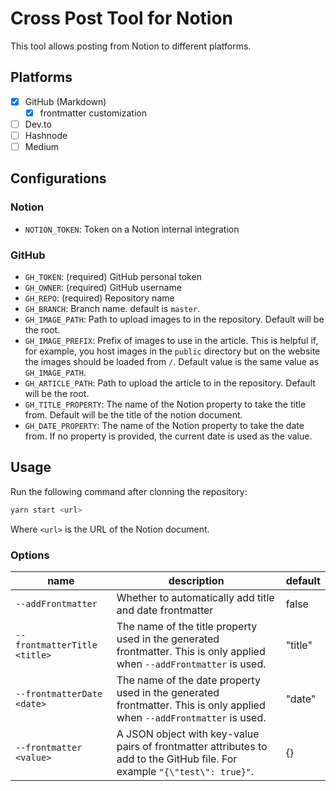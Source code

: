 # Cross Post Tool for Notion

This tool allows posting from Notion to different platforms.

## Platforms

- [x] GitHub (Markdown)
  - [x] frontmatter customization
- [ ] Dev.to
- [ ] Hashnode
- [ ] Medium

## Configurations

### Notion

- `NOTION_TOKEN`: Token on a Notion internal integration

### GitHub

- `GH_TOKEN`: (required) GitHub personal token
- `GH_OWNER`: (required) GitHub username
- `GH_REPO`: (required) Repository name
- `GH_BRANCH`: Branch name. default is `master`.
- `GH_IMAGE_PATH`: Path to upload images to in the repository. Default will be the root.
- `GH_IMAGE_PREFIX`: Prefix of images to use in the article. This is helpful if, for example, you host images in the `public` directory but on the website the images should be loaded from `/`. Default value is the same value as `GH_IMAGE_PATH`.
- `GH_ARTICLE_PATH`: Path to upload the article to in the repository. Default will be the root.
- `GH_TITLE_PROPERTY`: The name of the Notion property to take the title from. Default will be the title of the notion document.
- `GH_DATE_PROPERTY`: The name of the Notion property to take the date from. If no property is provided, the current date is used as the value.

## Usage

Run the following command after clonning the repository:

```bash
yarn start <url>
```

Where `<url>` is the URL of the Notion document.

### Options

| name  | description  | default |
|---  |---  |---  |
| `--addFrontmatter`  | Whether to automatically add title and date frontmatter  | false |
| `--frontmatterTitle <title>`  | The name of the title property used in the generated frontmatter. This is only applied when `--addFrontmatter` is used.  | "title" |
| `--frontmatterDate <date>`  | The name of the date property used in the generated frontmatter. This is only applied when `--addFrontmatter` is used.   | "date"  |
| `--frontmatter <value>`   | A JSON object with key-value pairs of frontmatter attributes to add to the GitHub file. For example `"{\"test\": true}"`.   | {}  |
